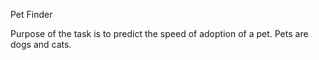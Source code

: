 
Pet Finder 

Purpose of the task is to predict the speed of adoption
of a pet. Pets are dogs and cats.

